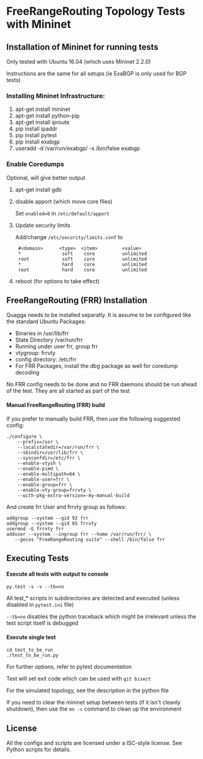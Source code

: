 # FreeRangeRouting Topology Tests with Mininet

## Installation of Mininet for running tests
Only tested with Ubuntu 16.04 (which uses Mininet 2.2.0)

Instructions are the same for all setups (ie ExaBGP is only used for BGP 
tests)

### Installing Mininet Infrastructure:

1. apt-get install mininet
2. apt-get install python-pip
3. apt-get install iproute
4. pip install ipaddr
5. pip install pytest
6. pip install exabgp
7. useradd -d /var/run/exabgp/ -s /bin/false exabgp

### Enable Coredumps
Optional, will give better output

1. apt-get install gdb
2. disable apport (which move core files)

	Set `enabled=0` in `/etc/default/apport`
		
3. Update security limits

	Add/change `/etc/security/limits.conf` to
	
		#<domain>      <type>  <item>         <value>
		*               soft    core          unlimited
		root            soft    core          unlimited
		*               hard    core          unlimited
		root            hard    core          unlimited
 
4. reboot (for options to take effect)

## FreeRangeRouting (FRR) Installation
Quagga needs to be installed separatly. It is assume to be configured 
like the standard Ubuntu Packages:

- Binaries in /usr/lib/frr
- State Directory /var/run/frr
- Running under user frr, group frr
- vtygroup: frrvty
- config directory: /etc/frr
- For FRR Packages, install the dbg package as well for coredump decoding

No FRR config needs to be done and no FRR daemons should be run ahead
of the test. They are all started as part of the test

#### Manual FreeRangeRouting (FRR) build

If you prefer to manually build FRR, then use the following suggested config:

	./configure \
		--prefix=/usr \
		--localstatedir=/var/run/frr \
		--sbindir=/usr/lib/frr \
		--sysconfdir=/etc/frr \
		--enable-vtysh \
		--enable-pimd \
		--enable-multipath=64 \
		--enable-user=frr \
		--enable-group=frr \
		--enable-vty-group=frrvty \
		--with-pkg-extra-version=-my-manual-build

And create frr User and frrvty group as follows:

	addgroup --system --gid 92 frr
	addgroup --system --gid 85 frrvty
	usermod -G frrvty frr
	adduser --system --ingroup frr --home /var/run/frr/ \
	   --gecos "FreeRangeRouting suite" --shell /bin/false frr

## Executing Tests

#### Execute all tests with output to console

	py.test -s -v --tb=no

All test_* scripts in subdirectories are detected and executed (unless disabled in
`pytest.ini` file)

`--tb=no` disables the python traceback which might be irrelevant unless the
test script itself is debugged

#### Execute single test
	
	cd test_to_be_run
	./test_to_be_run.py
	
For further options, refer to pytest documentation

Test will set exit code which can be used with `git bisect`

For the simulated topology, see the description in the python file

If you need to clear the mininet setup between tests (if it isn't cleanly
shutdown), then use the `mn -c` command to clean up the environment

## License

All the configs and scripts are licensed under a ISC-style license. See
Python scripts for details.

